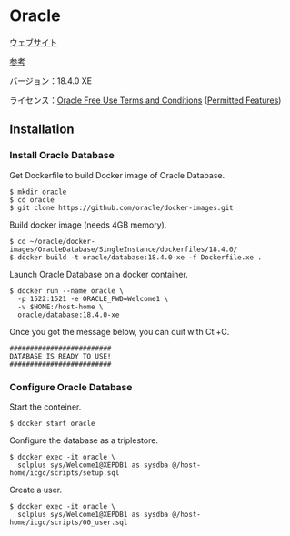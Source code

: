 # Oracle

[ウェブサイト](https://www.oracle.com/jp/database/technologies/appdev/xe.html)

[参考](https://github.com/med2rdf/icgc/blob/master/README.md)

バージョン：18.4.0 XE

ライセンス：[Oracle Free Use Terms and Conditions](https://www.oracle.com/downloads/licenses/oracle-free-license.html)
([Permitted Features](https://docs.oracle.com/en/database/oracle/oracle-database/18/xelic/licensing-information.html#GUID-3BD43E8F-53C3-42F0-BBBD-B743FD41F951))

## Installation

### Install Oracle Database

Get Dockerfile to build Docker image of Oracle Database.

    $ mkdir oracle
    $ cd oracle
    $ git clone https://github.com/oracle/docker-images.git

Build docker image (needs 4GB memory).

    $ cd ~/oracle/docker-images/OracleDatabase/SingleInstance/dockerfiles/18.4.0/
    $ docker build -t oracle/database:18.4.0-xe -f Dockerfile.xe .

Launch Oracle Database on a docker container.

    $ docker run --name oracle \
      -p 1522:1521 -e ORACLE_PWD=Welcome1 \
      -v $HOME:/host-home \
      oracle/database:18.4.0-xe

Once you got the message below, you can quit with Ctl+C.

    #########################
    DATABASE IS READY TO USE!
    #########################

### Configure Oracle Database

Start the conteiner.

    $ docker start oracle

Configure the database as a triplestore.

    $ docker exec -it oracle \
      sqlplus sys/Welcome1@XEPDB1 as sysdba @/host-home/icgc/scripts/setup.sql

Create a user.

    $ docker exec -it oracle \
      sqlplus sys/Welcome1@XEPDB1 as sysdba @/host-home/icgc/scripts/00_user.sql
